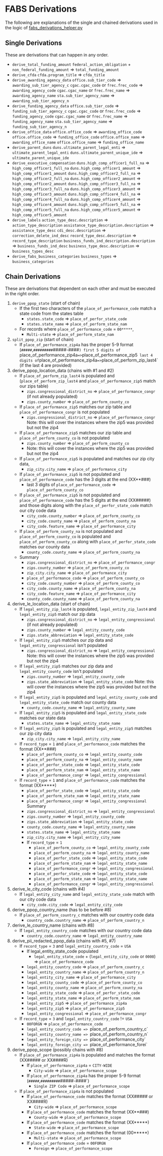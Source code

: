# FABS Derivations

The following are explanations of the single and chained derivations used in the logic of [fabs_derivations_helper.py](./fabs_derivations_helper.py) 

## Single Derivations

These are derivations that can happen in any order.

* `derive_total_funding_amount`
	`federal_action_obligation` + `non_federal_funding_amount` => `total_funding_amount`
* `derive_cfda`
	`cfda.program_title` => `cfda_title`
* `derive_awarding_agency_data`
	`office.sub_tier_code` => `awarding_sub_tier_agency_c`
	`cgac.cgac_code` or `frec.frec_code` => `awarding_agency_code`
	`cgac.cgac_name` or `frec.frec_name` => `awarding_agency_name`
	`sta.sub_tier_agency_name` => `awarding_sub_tier_agency_n`
* `derive_funding_agency_data`
	`office.sub_tier_code` => `funding_sub_tier_agency_c`
	`cgac.cgac_code` or `frec.frec_code` => `funding_agency_code`
	`cgac.cgac_name` or `frec.frec_name` => `funding_agency_name`
	`sta.sub_tier_agency_name` => `funding_sub_tier_agency_n`
* `derive_office_data`
	`office.office_code` => `awarding_office_code`
	`office.office_code` => `funding_office_code`
	`office.office_name` => `awarding_office_name`
	`office.office_name` => `funding_office_name`
* `derive_parent_duns`
	`duns.ultimate_parent_legal_enti` => `ultimate_parent_legal_enti`
	`duns.ultimate_parent_unique_ide` => `ultimate_parent_unique_ide`
* `derive_executive_compensation`
	`duns.high_comp_officer1_full_na` => `high_comp_officer1_full_na`
	`duns.high_comp_officer1_amount` => `high_comp_officer1_amount`
	`duns.high_comp_officer2_full_na` => `high_comp_officer2_full_na`
	`duns.high_comp_officer2_amount` => `high_comp_officer2_amount`
	`duns.high_comp_officer3_full_na` => `high_comp_officer3_full_na`
	`duns.high_comp_officer3_amount` => `high_comp_officer3_amount`
	`duns.high_comp_officer4_full_na` => `high_comp_officer4_full_na`
	`duns.high_comp_officer4_amount` => `high_comp_officer4_amount`
	`duns.high_comp_officer5_full_na` => `high_comp_officer5_full_na`
	`duns.high_comp_officer5_amount` => `high_comp_officer5_amount`
* `derive_labels`
	`action_type_desc.description` => `action_type_description`
	`assistance_type_description.description` => `assistance_type_desc`
	`cdi_desc.description` => `correction_delete_ind_desc`
	`record_type_desc.description` => `record_type_description`
	`business_funds_ind_description.description` => `business_funds_ind_desc`
	`business_type_desc.description` => `business_types_desc`
* `derive_fabs_business_categories`
	`business_types` => `business_categories`
  

## Chain Derivations

These are derivations that dependent on each other and must be executed in the right order.

1. `derive_ppop_state` (start of chain)
	* If the first two characters of the `place_of_performance_code` match a state code from the states table
		* `states.state_code` => `place_of_perfor_state_code`
		* `states.state_name` => `place_of_perform_state_nam`
	* For records where `place_of_performance_code` = `00*****`,
		* `Multi-state` => `place_of_perform_state_nam`
2. `split_ppop_zip` (start of chain)
	* If `place_of_performance_zip4a` has the proper 5-9 format (`#####`,`#########`#####-####`)
		first 5 digits of `place_of_performance_zip4a` => `place_of_performance_zip5` 
		last 4 digits of `place_of_performance_zip4a` => `place_of_perform_zip_last4` (if the last 4 are provided)
3. derive_ppop_location_data (chains with #1 and #2)
	* If `place_of_perform_zip_last4` is populated and (`place_of_perform_zip_last4` and `place_of_performance_zip5` match our zips table)
		* `zips.congressional_district_no` => `place_of_performance_congr` (if not already populated) 
		* `zips.county_number` => `place_of_perform_county_co`
	* If `place_of_performance_zip5` matches our zip table and `place_of_performance_congr` is not populated
		*  `zips.congressional_district_no` => `place_of_performance_congr`
		Note: this will cover the instances where the zip5 was provided but not the zip4
	* If `place_of_performance_zip5` matches our zip table and `place_of_perform_county_co` is not populated
		* `zips.county_number` => `place_of_perform_county_co`
		* Note: this will cover the instances where the zip5 was provided but not the zip4
	* If `place_of_performance_zip5` is populated and matches our zip city data,
		* `zip_city.city_name` => `place_of_performance_city`
	* If `place_of_performance_zip5` is not populated and `place_of_performance_code` has the 3 digits at the end (XX**###)
		* last 3 digits of `place_of_performance_code` => `place_of_perform_county_co`
	* If `place_of_performance_zip5` is not populated and `place_of_performance_code` has the 5 digits at the end (XX#####) and those digits along with the `place_of_perfor_state_code` match our city code data
		* `city_code.county_number` => `place_of_perform_county_co`
		* `city_code.county_name` => `place_of_perform_county_na`
		* `city_code.feature_name` => `place_of_performance_city`
	* If `place_of_perform_county_na` is not populated and `place_of_perform_county_co` is populated and `place_of_perform_county_co` along with `place_of_perfor_state_code` matches our county data
		* `county_code.county_name` => `place_of_perform_county_na`
	* Summary
		* `zips.congressional_district_no` => `place_of_performance_congr`
		* `zips.county_number` => `place_of_perform_county_co`
		* `zip_city.city_name` => `place_of_performance_city`
		* `place_of_performance_code` => `place_of_perform_county_co`
		* `city_code.county_number` => `place_of_perform_county_co`
		* `city_code.county_name` => `place_of_perform_county_na`
		* `city_code.feature_name` => `place_of_performance_city`
		* `county_code.county_name` => `place_of_perform_county_na`
4. derive_le_location_data (start of chain)
	* If `legal_entity_zip_last4` is populated, `legal_entity_zip_last4` and `legal_entity_zip5` match our zip data
		* `zips.congressional_district_no` => `legal_entity_congressional` (if not already populated)
		* `zips.county_number` => `legal_entity_county_code`
		* `zips.state_abbreviation` => `legal_entity_state_code`
	* If `legal_entity_zip5` matches our zip data and `legal_entity_congressional` isn't populated
		* `zips.congressional_district_no` => `legal_entity_congressional`
		Note: this will cover the instances where the zip5 was provided but not the zip4
	* If `legal_entity_zip5` matches our zip data and `legal_entity_county_code` isn't populated
		* `zips.county_number` => `legal_entity_county_code`
		* `zips.state_abbreviation` => `legal_entity_state_code`
		Note: this will cover the instances where the zip5 was provided but not the zip4
	* If `legal_entity_zip5` is populated and `legal_entity_county_code` and `legal_entity_state_code` match our county data
		* `county_code.county_name` => `legal_entity_county_name`
	* If `legal_entity_zip5` is populated and `legal_entity_state_code` matches our state data
		* `states.state_name` => `legal_entity_state_name`
	* If `legal_entity_zip5` is populated and `legal_entity_zip5` matches our zip city data
		* `zip_city.city_name` => `legal_entity_city_name`
	* If `record_type` = `1` and `place_of_performance_code` matches the format (XX**###)
		* `place_of_perform_county_co` => `legal_entity_county_code`
		* `place_of_perform_county_na` => `legal_entity_county_name`
		* `place_of_perfor_state_code` => `legal_entity_state_code`
		* `place_of_perform_state_nam` => `legal_entity_state_name`
		* `place_of_performance_congr` => `legal_entity_congressional`
	* If `record_type` = `1` and `place_of_performance_code` matches the format (XX*****)
		* `place_of_perfor_state_code` => `legal_entity_state_code`
		* `place_of_perform_state_nam` => `legal_entity_state_name`
		* `place_of_performance_congr` => `legal_entity_congressional`
	Summary
		* `zips.congressional_district_no` => `legal_entity_congressional`
		* `zips.county_number` => `legal_entity_county_code`
		* `zips.state_abbreviation` => `legal_entity_state_code`
		* `county_code.county_name` => `legal_entity_county_name`
		* `states.state_name` => `legal_entity_state_name`
		* `zip_city.city_name` => `legal_entity_city_name`
		* If `record_type` = `1`
			* `place_of_perform_county_co` => `legal_entity_county_code`
			* `place_of_perform_county_na` => `legal_entity_county_name`
			* `place_of_perfor_state_code` => `legal_entity_state_code`
			* `place_of_perform_state_nam` => `legal_entity_state_name`
			* `place_of_performance_congr` => `legal_entity_congressional`
			* `place_of_perfor_state_code` => `legal_entity_state_code`
			* `place_of_perform_state_nam` => `legal_entity_state_name`
			* `place_of_performance_congr` => `legal_entity_congressional`
5. derive_le_city_code (chains with #4)
	* If `legal_entity_city_name` and `legal_entity_state_code` match with our city code data
		* `city_code.city_code` => `legal_entity_city_code`
6. derive_ppop_country_name (has to be before #8)
	* If `place_of_perform_country_c` matches with our country code data
		* `country_code.country_name` => `place_of_perform_country_n`
7. derive_le_country_name (chains with #8)
	* If `legal_entity_country_code` matches with our country code data
		* `country_code.country_name` => `legal_entity_country_name`
8. derive_pii_redacted_ppop_data (chains with #5, #7)
	* If `record_type` = `3` and `legal_entity_country_code` = `USA`
		* If legal_entity_state_code populated
			* `legal_entity_state_code` + (`legal_entity_city_code` or `0000`) => `place_of_performance_code`
		* `legal_entity_country_code` => `place_of_perform_country_c`
		* `legal_entity_country_name` => `place_of_perform_country_n`
		* `legal_entity_city_name` => `place_of_performance_city`
		* `legal_entity_county_code` => `place_of_perform_county_co`
		* `legal_entity_county_name` => `place_of_perform_county_na`
		* `legal_entity_state_code` => `place_of_perfor_state_code`
		* `legal_entity_state_name` => `place_of_perform_state_nam`
		* `legal_entity_zip5` => `place_of_performance_zip4a`
		* `legal_entity_zip5` => `place_of_performance_zip5`
		* `legal_entity_congressional` => `place_of_performance_congr`
	* If `record_type` = `3` and `legal_entity_country_code` != `USA`
		* `00FORGN` => `place_of_performance_code`
		* `legal_entity_country_code => `place_of_perform_country_c`
		* `legal_entity_country_name => `place_of_perform_country_n`
		* `legal_entity_foreign_city => `place_of_performance_city`
		* `legal_entity_foreign_city => `place_of_performance_forei`
9. derive_ppop_scope (possibly chains with #8)
	* If `place_of_performance_zip4a` is populated and matches the format (XX##### or XX####R)
		* If `place_of_performance_zip4a` = `CITY-WIDE`
			* `City-wide` => `place_of_performance_scope`
		* If `place_of_performance_zip4a` has the proper 5-9 format (`#####`,`#########`#####-####`)
			* `Single ZIP Code` => `place_of_performance_scope`
	* If `place_of_performance_zip4a` is not populated
		* If `place_of_performance_code` matches the format (XX##### or XX####R)
			* `City-wide` => `place_of_performance_scope`
		* If `place_of_performance_code` matches the format (XX**###)
			* `County-wide` => `place_of_performance_scope`
		* If `place_of_performance_code` matches the format (XX*****)
			* `State-wide` => `place_of_performance_scope`
		* If `place_of_performance_code` matches the format (00*****)
			* `Multi-state` => `place_of_performance_scope`
		* If `place_of_performance_code` = `00FORGN`
			* `Foreign` => `place_of_performance_scope`